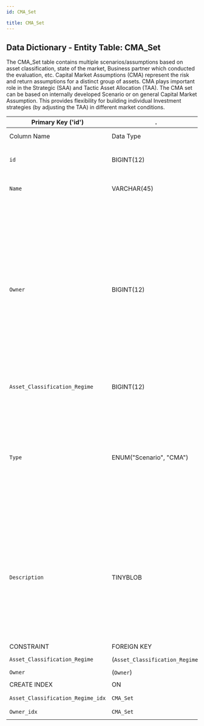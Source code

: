 ```yaml
---
id: CMA_Set

title: CMA_Set
---
```


## Data Dictionary - Entity Table: CMA_Set

The CMA_Set table contains multiple scenarios/assumptions based on asset classification, state of the market, Business partner which conducted the evaluation, etc. Capital Market Assumptions (CMA) represent the risk and return assumptions for a distinct group of assets. 
CMA plays important role in the Strategic (SAA) and Tactic Asset Allocation (TAA). The CMA set can be based on internally developed Scenario or on general Capital Market Assumption. 
This provides flexibility for building individual Investment strategies (by adjusting the TAA)  in different market conditions.

| Primary Key ('id')|.|ENGINE = InnoDB|.|.|
|---|---|---|---|---|
| Column Name| Data Type|PK Primary Key, NN-Not Null, Null|Example|Comments|
||
|`id`| BIGINT(12)|PK, NN|1|PrimaryKey-ID, Not Null (auto creates)|
|`Name` |VARCHAR(45)| NULL|US Treasury; UK Equity in Moderate Bull Market|Name of CMA Set/Scenario|
|`Owner`| BIGINT(12)| NULL|203|Owner signifies the provider of the evaluation for CMA in case it is external Business Partner, e.g. Market data provider, Research Analyst or external Investment Manager or Investment Bank. Such relation allows reference to methodologies and public reports.|
|`Asset_Classification_Regime`|BIGINT(12)| NULL|1|Asset classification regime id|
|`Type`| ENUM("Scenario", "CMA")| NULL|scenario;CMA|Only two possibilities are allowed for CMA_Set Type: Scenario (based on specific assumptions for the market) or CMA (Baseline scenario for specific asset class)|
|`Description`| TINYBLOB| NULL|Completing Brexit would impair growth, as domestic firms face costs of doing business with their largest trading partners in Europe, pushing up wages and inflation... |CMA Set Description can provide insight into why the specific scenario is choosen or short text containing the investor expectation for the market|
||
|CONSTRAINT|FOREIGN KEY|REFERENCES |ON DELETE|ON UPDATE|
|`Asset_Classification_Regime`|(`Asset_Classification_Regime`)|`Asset_Classification_Regime` (`id`)| NO ACTION| NO ACTION|
|`Owner`|(`Owner`)|`Business_Partner` (`id`)| NO ACTION| NO ACTION|
||
| CREATE INDEX|ON|ASC|VISABLE|.|
|`Asset_Classification_Regime_idx`|`CMA_Set`| (`Asset_Classification_Regime` ASC)| VISIBLE|.|
|`Owner_idx`|`CMA_Set`| (`Owner` ASC)| VISIBLE|.|
||
